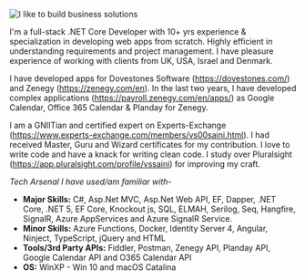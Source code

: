 ![I like to build business solutions](https://res.cloudinary.com/vssaini/image/upload/v1597162039/I_like_to_build_business_solutions_bgcxui.jpg)

I'm a full-stack .NET Core Developer with 10+ yrs experience & specialization in developing web apps from scratch. Highly efficient in understanding requirements and project management. I have pleasure experience of working with clients from UK, USA, Israel and Denmark.

I have developed apps for Dovestones Software (https://dovestones.com/) and Zenegy (https://zenegy.com/en). In the last two years, I have developed complex applications (https://payroll.zenegy.com/en/apps/) as Google Calendar, Office 365 Calendar & Planday for Zenegy.

I am a GNIITian and certified expert on Experts-Exchange (https://www.experts-exchange.com/members/vs00saini.html). I had received Master, Guru and Wizard certificates for my contribution. I love to write code and have a knack for writing clean code. I study over Pluralsight (https://app.pluralsight.com/profile/vssaini) for improving my craft.

*Tech Arsenal I have used/am familiar with-*
<ul>
  <li><strong>Major Skills:</strong> C#, Asp.Net MVC, Asp.Net Web API, EF, Dapper, .NET Core, .NET 5, EF Core, Knockout js, SQL, ELMAH, Serilog, Seq, Hangfire, SignalR, Azure AppServices and Azure SignalR Service.</li>
  <li><strong>Minor Skills:</strong> Azure Functions, Docker, Identity Server 4, Angular, Ninject, TypeScript, jQuery and HTML</li>
  <li><strong>Tools/3rd Party APIs:</strong> Fiddler, Postman, Zenegy API, Planday API, Google Calendar API and O365 Calendar API</li>
  <li><strong>OS:</strong> WinXP - Win 10 and macOS Catalina</li>
</ul>
